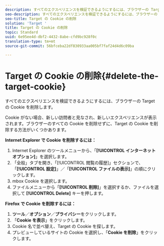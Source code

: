 ```yaml
---
description: すべてのエクスペリエンスを検証できるようにするには、ブラウザーの Target の Cookie を削除します。
seo-description: すべてのエクスペリエンスを検証できるようにするには、ブラウザーの Target の Cookie を削除します。
seo-title: Target の Cookie の削除
solution: 'Target '
title: Target の Cookie の削除
topic: Standard
uuid: 6e95ee4d-dbf2-4432-8abe-cfd9bc928f0c
translation-type: tm+mt
source-git-commit: 56bfceba22df830933aa005bf7faf24d4d6c09ba

---
```



# Target の Cookie の削除{#delete-the-target-cookie}

すべてのエクスペリエンスを検証できるようにするには、ブラウザーの Target の Cookie を削除します。

Cookie がない場合、新しい訪問者と見なされ、新しいエクスペリエンスが表示されます。ブラウザーのすべての Cookie を削除せずに、Target の Cookie を削除する方法がいくつかあります。

**Internet Explorer で Cookie を削除するには：**

1. Internet Explorer のツールメニューから、「**[!UICONTROL インターネット オプション]**」を選択します。
1. 「全般」タブを開き、「[!UICONTROL 閲覧の履歴]」セクションで、「**[!UICONTROL 設定]**」／「**[!UICONTROL ファイルの表示]**」の順にクリックします。
1. mbox Cookie を選択します。
1. ファイルメニューから「**[!UICONTROL 削除]**」を選択するか、ファイルを選択して **[!UICONTROL Delete]** キーを押します。

**Firefox で Cookie を削除するには：**

1. **ツール**／**オプション**／**プライバシー**&#x200B;をクリックします。
1. 「**Cookie を表示**」をクリックします。
1. Cookie 名で並べ替え、Target の Cookie を探します。
1. プレビューしているサイトの Cookie を選択し、「**Cookie を削除**」をクリックします。

